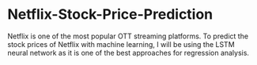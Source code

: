 # Netflix-Stock-Price-Prediction
Netflix is one of the most popular OTT streaming platforms. To predict the stock prices of Netflix with machine learning, I will be using the LSTM neural network as it is one of the best approaches for regression analysis.

